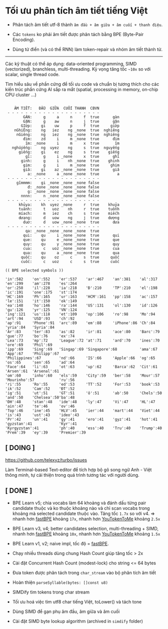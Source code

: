 # Tối ưu phân tích âm tiết tiếng Việt

* Phân tách âm tiết utf-8 thành `âm đầu + âm giữa + âm cuối + thanh điệu`.

* Các `tokens` ko phải âm tiết được phân tách bằng BPE (Byte-Pair Encoding).

* Dùng từ điển (và có thể RNN) làm token-repair và nhóm âm tiết thành từ.

- - - 

Các kỹ thuật có thể áp dụng: data-oriented programming, SIMD (vectorized), branchless, multi-threading. Kỳ vọng tăng tốc `~10x` so với scalar, single thread code.

Tìm hiểu sâu về phần cứng để tối ưu code và chuẩn bị tương thích cho các kiến trúc phần cứng AI sắp ra mắt (spatial, processing in memory, on-chip CPU cluster ...)


```

    ÂM TIẾT:   ĐẦU  GIỮA  CUỐI THANH  CBVN
 - - - - - - - - - - - - - - - - - - - - -
        GÀN:     g     a     n     f  true      gàn
        GặN:     g    aw     n     j  true      gặn
       GIừp:    gi    uw     p     f  true     giừp
    nGhiÊng:    ng   iez    ng _none  true  nghiêng
     nGiêng:    ng   iez    ng _none  true  nghiêng
        đim:    zd     i     m _none  true      đim
         ĩm: _none     i     m     x  true       ĩm
   nghúýếng:    ng  uyez    ng     s  true  nguyếng
      giếng:    gi    ez    ng     s  true    giếng
         gĩ:     g     i _none     x  true      ghĩ
       ginh:     g     i    nh _none  true    ghinh
        gim:     g     i     m _none  true     ghim
        giâ:    gi    az _none _none  true      giâ
          a: _none     a _none _none  true        a
 - - - - - - - - - - - - - - - - - - - - -
     gĩmmmm:    gi _none _none _none false
          đ: _none _none _none _none false
          g: _none _none _none _none false
       nnnn:     n _none _none _none false
 - - - - - - - - - - - - - - - - - - - - -
      khủya:    kh  uyez _none     r  true    khuỷa
      tuảnh:     t   uoz    nh     r  true    tuổnh
      míach:     m   iez    ch     s  true    miếch
      dưạng:     d   uow    ng     j  true    dượng
        duơ:     d   uow _none _none  true      dưa
 - - - - - - - - - - - - - - - - - - - - -
         qa: _none _none _none _none  true
        qui:    qu     i _none _none  true      qui
        que:    qu     e _none _none  true      que
        quy:    qu     y _none _none  true      quy
        cua:     c   uoz _none _none  true      cua
        qua:    qu     a _none _none  true      qua
       quốc:    qu    oz     c     s  true     quốc
       cuốc:     c   uoz     c     s  true     cuốc
```

```
(( BPE selected symbols ))

'in':582    'on':552    'er':537    'ar':467    'an':381    'al':317    'en':299    'am':278    'es':264
'or':258    'il':228    'ia':218    'Đ':210     'TP':210    'el':198    'ic':191    'one':175   'st':174
'HC':169    'Ph':165    'ur':163    'HCM':161   'pp':158    'ac':157    'le':151    'it':150    'ok':149
'ea':148    'ho':146    'ra':144    'US':131    'ol':130    'id':126    'gu':126    'yr':125    'VN':124
'ing':121   'us':118    'et':109    'op':106    'ro':98     'Mo':94     'art':94    'USD':93    'ch':92
'ap':91     'Phone':91  'arc':89    'em':88     'iPhone':86 'Ch':84     'yria':84   'Syria':84
'Ar':83     'ter':83    'as':82     'ir':81     'ace':80    'Barc':79   'gue':77    'bo':76     'ex':74
'Lea':73    'mp':72     'League':72 'at':71     'ard':70    'ines':70   'ore':69    'Phil':69
'ipp':69    'Sing':69   'Singap':69 'Singapore':68          'ama':67    'App':67    'Philipp':67
'Philippines':67        'nd':66     'IS':66     'Apple':66  'og':65     'os':65     'sen':65    'ad':64
'Face':64   'li':63     'ot':63     'up':62     'Barca':62  'Cit':61    'Arsen':61  'Arsenal':61
'om':60     'inho':60   'els':59    'City':59   'ber':58    'Mour':57   'Mourinho':57           'ru':56
'ri':55     'Ro':55     'ed':53     'TT':52     'For':53    'book':53   'ik':52     'Cam':52    'ĐT':52
'ig':51     'ut':51     'GT':51     'ô':51      'ab':50     'Chels':50  'and':50    'Chelsea':50'ba':48
'ĐH':48     'stan':48   'ide':48    'ly':47     'Vi':47     'HL':47     'ain':47    'te':46     'ov':46
'Top':46    'ine':45    'HLV':45    'ier':44    'mart':44   'Viet':44   'is':43     'ust':43    'ideo':43
'Pr':42     'un':41     'gy':41     'ero':41    'gyz':41    'hot':41    'gyzstan':41            'Kyr':41
'Kyrgyzstan':41         'ph':40     'ess':40    'Tru':40    'Trump':40  'Prem':39   'ey':39     'Premier':39
```

## [ DOING ]

https://github.com/telexyz/turbo/issues

Làm Terminal-based Text-editor để tích hợp bộ gõ song ngữ Anh - Việt thông minh, tự cải thiện trong quá trình tương tác với người dùng.

## [ DONE ]

- BPE Learn v5; chia vocabs làm 64 khoảng và đánh dấu từng pair candidate thuộc và ko thuộc khoảng nào
  và chỉ scan vocabs trong khoảng mà selected candidate thuộc vào. Tăng tốc `1.7x` so với v4.
  => nhanh hơn [fastBPE](https://github.com/glample/fastBPE) khoảng `17x`, nhanh hơn [YouTokenToMe](https://github.com/VKCOM/YouTokenToMe) khoảng `2.5x`

- BPE Learn v3, v4; better candidates selection, multi-threading + SIMD, nhanh hơn [fastBPE](https://github.com/glample/fastBPE) khoảng `10x`, nhanh hơn [YouTokenToMe](https://github.com/VKCOM/YouTokenToMe) khoảng `1.5x`

- BPE Learn v1, v2; naive impl, tốc độ = [fastBPE](https://github.com/glample/fastBPE).

- Chạy nhiều threads dùng chung Hash Count giúp tăng tốc > 2x

- Cài đặt Concurrent Hash Count (modest-lock) cho string <= 64 bytes

- Đưa token được phân tách trong `char_stream` vào bộ phân tích âm tiết

- Hoàn thiện `parseSyllable(bytes: []const u8)`

- SIMDify tìm tokens trong char stream

- Tối ưu hoá việc tìm utf8 char tiếng Việt, toLower() và tách tone

- Dùng SIMD để gạn phụ âm đầu, âm giữa và âm cuối

- Cài đặt SIMD byte lookup algorithm (archived in `simdify` folder)
